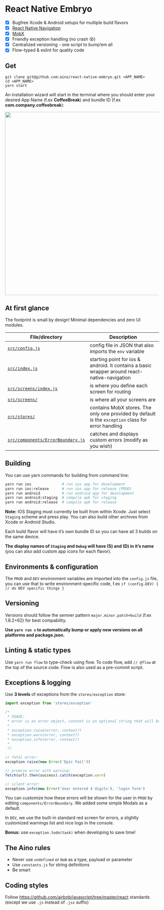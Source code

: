 # React Native Embryo

- [x] Bugfree Xcode & Android setups for multiple build flavors
- [x] [React Native Navigation](https://github.com/wix/react-native-navigation)
- [x] [MobX](https://github.com/mobxjs/mobx)
- [x] Friendly exception handling (no crash :dizzy_face:)
- [x] Centralized versioning - one script to bump’em all
- [x] Flow-typed & eslint for quality code

## Get

```
git clone git@github.com:aino/react-native-embryo.git <APP_NAME>
cd <APP_NAME>
yarn start
```

An installation wizard will start in the terminal where you should enter your desired App Name (f.ex **CoffeeBreak**) and bundle ID (f.ex **com.company.coffeebreak**):

<img src="https://i.imgur.com/ONgI3jj.gif" width="600px" />

## At first glance ##

The footprint is small by design! Minimal dependencies and zero UI modules.

| File/directory  | Description |
| --------------- | ------------|
| [`src/config.js`](/src/config.js) | config file in JSON that also imports the `env` variable |
| [`src/index.js`](/src/index.js) | starting point for ios & android. It contains a basic wrapper around react-native-navigation |
| [`src/screens/index.js`](/src/screens/index.js) | is where you define each screen for routing |
| [`src/screens/`](/src/screens/) | is where all your screens are |
| [`src/stores/`](/src/stores/) | contains MobX stores. The only one provided by default is the `exception` class for error handling |
| [`src/components/ErrorBoundary.js`](/src/components/ErrorBoundary.js) | catches and displays custom errors (modify as you wish) |

## Building

You can use yarn commands for building from command line:

```bash
yarn run ios              # run ios app for development
yarn run ios:release      # run ios app for release (PROD)
yarn run android          # run android app for development
yarn run android:staging  # compile apk for staging
yarn run android:release  # compile apk for release
```

**Note:** IOS Staging must currently be built from within Xcode. Just select `Staging` scheme and press play. You can also build other archives from Xcode or Android Studio.

Each build flavor will have it’s own bundle ID so you can have all 3 builds on the same device. 

**The display names of `Staging` and `Debug` will have (S) and (D) in it’s name** (you can also add custom app icons for each flavor).

## Environments & configuration

The `PROD` and `DEV` environment variables are imported into the ``config.js`` file, 
you can use that to write environment-specific code, f.ex ``if (config.DEV) { // do DEV specific things }``

## Versioning

Versions should follow the semver pattern `major.minor.patch+build` (f.ex 1.8.2+62) for best compability.

**Use ``yarn run v`` to automatically bump or apply new versions on all platforms and package.json.**

## Linting & static types

Use ``yarn run flow`` to type-check using flow. To code flow, add ``// @flow`` at the top of the source code. Flow is also used as a pre-commit script.

## Exceptions & logging

Use **3 levels** of exceptions from the `stores/exception` store:

```javascript
import exception from 'stores/exception'

/*
 * USAGE:
 * error is an error object, context is an optional string that will be logged & reported
 *
 * exception.raise(error, context?)
 * exception.warn(error, context?)
 * exception.info(error, context?)
 *
 */

// fatal error:
exception.raise(new Error('Epic Fail'))

// promise error with warning:
fetch(url).then(success).catch(exception.warn)

// silent error:
exception.info(new Error('User entered 4 digits'), 'login form')

```

You can customize how these errors will be shown for the user in `PROD` by editing `components/ErrorBoundary`. 
We added some simple Modals as a default.

In `DEV`, we use the built-in standard red screen for errors, a slightly customized warnings list and nice logs in the console.

**Bonus:** use `exception.todo(task)` when developing to save time!

## The Aino rules

- Never use ``undefined`` or ``NaN`` as a type, payload or parameter
- Use ``constants.js`` for string definitions
- Be smart

## Coding styles

Follow https://github.com/airbnb/javascript/tree/master/react standards (except we use ``.js`` instead of ``.jsx`` suffix)
